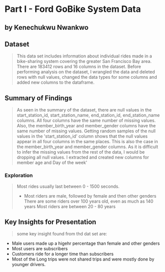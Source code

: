 # Part I - Ford GoBike System Data
## by Kenechukwu Nwankwo

## Dataset

>This data set includes information about individual rides made in a bike-sharing system covering the greater San Francisco Bay area. There are 183412 rows and 16 columns in the dataset. Before performing analysis on the dataset, I wrangled the data and deleted rows with null values, changed the data types for some columns and added new columns to the dataframe.


## Summary of Findings

> As seen in the summary of the dataset, there are null values in the start_station_id, start_station_name, end_station_id, end_station_name columns. All four columns have the same number of missing values.  
> Also, the member_birth_year and member_gender columns have the same number of missing values.
>Getting random samples of the null values in the 'start_station_id' column shows that the null values appear in all four columns in the same places. This is also the case in the member_birth_year and member_gender columns.
>As it is difficult to infer the missing values from the rest of the data, I would be dropping all null values.
> I extracted and created new columns for member age and Day of the week'

### Exploration
> Most rides usually last between 0 - 1500 seconds.
>- Most riders are male, followed by female and then other genders
> There are some riders over 100 years old, even as much as 140 years
> Most riders are between 20 - 80 years

## Key Insights for Presentation

> some key insight found from thd dat set are:

- Male users made up a higehr percentage than female and other genders
- Most users are subscribers 
- Customers ride for a longer time than subscribers
- Most of the Long trips were not shared trips and were mostly done by younger drivers. 

